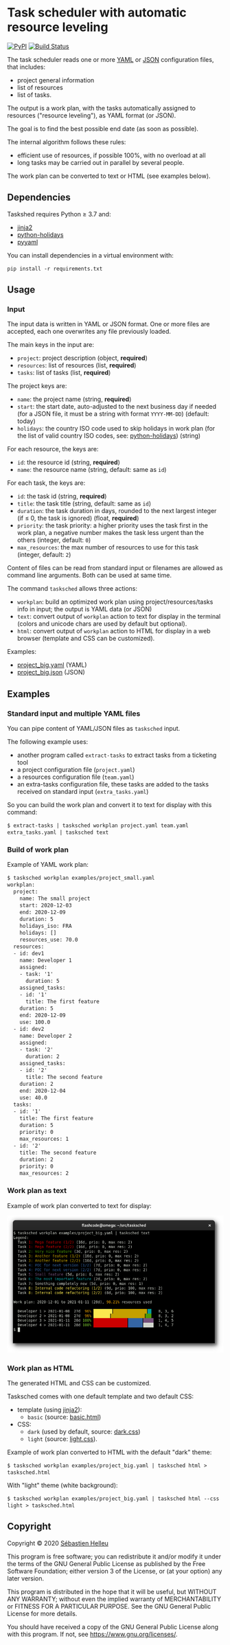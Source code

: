 # Task scheduler with automatic resource leveling

[![PyPI](https://img.shields.io/pypi/v/tasksched.svg)](https://pypi.org/project/tasksched/)
[![Build Status](https://github.com/tasksched/tasksched/workflows/CI/badge.svg)](https://github.com/tasksched/tasksched/actions?query=workflow%3A%22CI%22)

The task scheduler reads one or more [YAML](https://yaml.org/spec/) or [JSON](https://tools.ietf.org/html/rfc8259)
configuration files, that includes:

- project general information
- list of resources
- list of tasks.

The output is a work plan, with the tasks automatically assigned to resources
("resource leveling"), as YAML format (or JSON).

The goal is to find the best possible end date (as soon as possible).

The internal algorithm follows these rules:

- efficient use of resources, if possible 100%, with no overload at all
- long tasks may be carried out in parallel by several people.

The work plan can be converted to text or HTML (see examples below).

## Dependencies

Taskshed requires Python ≥ 3.7 and:

- [jinja2](https://pypi.org/project/Jinja2/)
- [python-holidays](https://pypi.org/project/holidays/)
- [pyyaml](https://pypi.org/project/PyYAML/)

You can install dependencies in a virtual environment with:

```
pip install -r requirements.txt
```

## Usage

### Input

The input data is written in YAML or JSON format.
One or more files are accepted, each one overwrites any file previously loaded.

The main keys in the input are:

- `project`: project description (object, **required**)
- `resources`: list of resources (list, **required**)
- `tasks`: list of tasks (list, **required**)

The project keys are:

- `name`: the project name (string, **required**)
- `start`: the start date, auto-adjusted to the next business day if needed (for a JSON file, it must be a string with format `YYYY-MM-DD`) (default: today)
- `holidays`: the country ISO code used to skip holidays in work plan (for the list of valid country ISO codes, see: [python-holidays](https://pypi.org/project/holidays/)) (string)

For each resource, the keys are:

- `id`: the resource id (string, **required**)
- `name`: the resource name (string, default: same as `id`)

For each task, the keys are:

- `id`: the task id (string, **required**)
- `title`: the task title (string, default: same as `id`)
- `duration`: the task duration in days, rounded to the next largest integer (if ≤ 0, the task is ignored) (float, **required**)
- `priority`: the task priority: a higher priority uses the task first in the work plan, a negative number makes the task less urgent than the others (integer, default: `0`)
- `max_resources`: the max number of resources to use for this task (integer, default: `2`)

Content of files can be read from standard input or filenames are allowed as
command line arguments. Both can be used at same time.

The command `tasksched` allows three actions:

- `workplan`: build an optimized work plan using project/resources/tasks info
  in input; the output is YAML data (or JSON)
- `text`: convert output of `workplan` action to text for display in the terminal
  (colors and unicode chars are used by default but optional).
- `html`: convert output of `workplan` action to HTML for display in a web browser
  (template and CSS can be customized).

Examples:

- [project_big.yaml](examples/project_big.yaml) (YAML)
- [project_big.json](examples/project_big.json) (JSON)

## Examples

### Standard input and multiple YAML files

You can pipe content of YAML/JSON files as `tasksched` input.

The following example uses:

- another program called `extract-tasks` to extract tasks from a ticketing tool
- a project configuration file (`project.yaml`)
- a resources configuration file (`team.yaml`)
- an extra-tasks configuration file, these tasks are added to the tasks received
  on standard input (`extra_tasks.yaml`)

So you can build the work plan and convert it to text for display with this command:

```
$ extract-tasks | tasksched workplan project.yaml team.yaml extra_tasks.yaml | tasksched text
```

### Build of work plan

Example of YAML work plan:

```
$ tasksched workplan examples/project_small.yaml
workplan:
  project:
    name: The small project
    start: 2020-12-03
    end: 2020-12-09
    duration: 5
    holidays_iso: FRA
    holidays: []
    resources_use: 70.0
  resources:
  - id: dev1
    name: Developer 1
    assigned:
    - task: '1'
      duration: 5
    assigned_tasks:
    - id: '1'
      title: The first feature
    duration: 5
    end: 2020-12-09
    use: 100.0
  - id: dev2
    name: Developer 2
    assigned:
    - task: '2'
      duration: 2
    assigned_tasks:
    - id: '2'
      title: The second feature
    duration: 2
    end: 2020-12-04
    use: 40.0
  tasks:
  - id: '1'
    title: The first feature
    duration: 5
    priority: 0
    max_resources: 1
  - id: '2'
    title: The second feature
    duration: 2
    priority: 0
    max_resources: 2
```

### Work plan as text

Example of work plan converted to text for display:

![Tasksched](examples/tasksched.png)

### Work plan as HTML

The generated HTML and CSS can be customized.

Tasksched comes with one default template and two default CSS:

- template (using [jinja2](https://pypi.org/project/Jinja2/)):
  - `basic` (source: [basic.html](tasksched/data/html/basic.html))
- CSS:
  - `dark` (used by default, source: [dark.css](tasksched/data/css/dark.css))
  - `light` (source: [light.css](tasksched/data/css/light.css)).

Example of work plan converted to HTML with the default "dark" theme:

```
$ tasksched workplan examples/project_big.yaml | tasksched html > tasksched.html
```

With "light" theme (white background):

```
$ tasksched workplan examples/project_big.yaml | tasksched html --css light > tasksched.html
```

## Copyright

Copyright © 2020 [Sébastien Helleu](https://github.com/flashcode)

This program is free software; you can redistribute it and/or modify
it under the terms of the GNU General Public License as published by
the Free Software Foundation; either version 3 of the License, or
(at your option) any later version.

This program is distributed in the hope that it will be useful,
but WITHOUT ANY WARRANTY; without even the implied warranty of
MERCHANTABILITY or FITNESS FOR A PARTICULAR PURPOSE.  See the
GNU General Public License for more details.

You should have received a copy of the GNU General Public License
along with this program.  If not, see <https://www.gnu.org/licenses/>.
